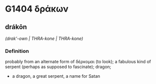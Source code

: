 # G1404 δράκων

## drákōn

_(drak'-own | THRA-kone | THRA-kone)_

### Definition

probably from an alternate form of δέρκομαι (to look); a fabulous kind of serpent (perhaps as supposed to fascinate); dragon; 

- a dragon, a great serpent, a name for Satan
